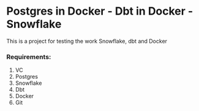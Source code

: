# Postgres in Docker - Dbt in Docker -Snowflake

This is a project for testing the work Snowflake, dbt and Docker

### Requirements: 

1. VC
2. Postgres
3. Snowflake
4. Dbt
5. Docker
6. Git



